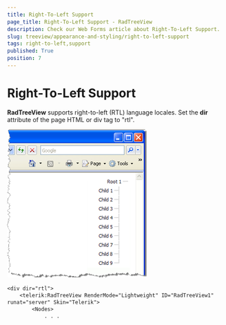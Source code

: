 ```yaml
---
title: Right-To-Left Support
page_title: Right-To-Left Support - RadTreeView
description: Check our Web Forms article about Right-To-Left Support.
slug: treeview/appearance-and-styling/right-to-left-support
tags: right-to-left,support
published: True
position: 7
---
```


# Right-To-Left Support



**RadTreeView** supports right-to-left (RTL) language locales. Set the **dir** attribute of the page HTML or div tag to "rtl".


![RadTreeView Right-to-Left](images/treeview_appearancesupport.png)

````ASPNET
<div dir="rtl">
    <telerik:RadTreeView RenderMode="Lightweight" ID="RadTreeView1" runat="server" Skin="Telerik">
        <Nodes>
            . . .
````


